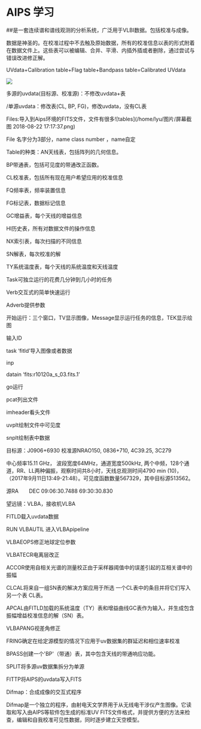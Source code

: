 # AIPS 学习

##是一套连续谱和谱线观测的分析系统，广泛用于VLBI数据。包括校准与成像。

数据是神圣的。在校准过程中不去触及原始数据，所有的校准信息以表的形式附着在数据文件上。这些表可以被编辑、合并、平滑、内插外插或者删除，通过尝试与错误改进修正解。

UVdata+Calibration table+Flag table+Bandpass table=Calibrated UVdata

![](/home/lyu/桌面/2018-ska-internship/LCQ/aips1.png)



多源的uvdata(目标源、校准源)：不修改uvdata+表

/单源uvdata：修改表(CL, BP, FG)，修改uvdata，没有CL表

Files:导入到Aips环境的FITS文件，文件有很多![tables](/home/lyu/图片/屏幕截图 2018-08-22 17:17:37.png)

File 名字分为3部分，name  class  number ，name自定

Table的种类：AN天线表，包括阵列的几何信息。

BP带通表，包括可见度的带通改正函数。

CL校准表，包括所有现在用户希望应用的校准信息

FQ频率表，频率装置信息

FG标记表，数据标记信息

GC增益表，每个天线的增益信息

HI历史表，所有对数据文件的操作信息

NX索引表，每次扫描的不同信息

SN解表，每次校准的解

TY系统温度表，每个天线的系统温度和天线温度



Task可独立运行的花费几分钟到几小时的任务

Verb交互式的简单快速运行

Adverb提供参数



开始运行：三个窗口，TV显示图像，Message显示运行任务的信息，TEK显示绘图

输入ID

task ‘fitld’导入图像或者数据

inp

datain ‘fits:r10120a_s_03.fits.1’

go运行

pcat列出文件

imheader看头文件

uvplt绘制文件中可见度

snplt绘制表中数据



目标源：J0906+6930 校准源NRAO150,  0836+710, 4C39.25, 3C279

中心频率15.11 GHz， 波段宽度64MHz，通道宽度500kHz, 两个中频，128个通道，RR、LL两种偏振，观察时间共8小时，天线总观测时间4790 min (10)，（2017年9月11日13:49-21:48）。可见度函数数量567329，其中目标源513562。

源RA　　DEC 09:06:30.7488  69:30:30.830

望远镜：VLBA，接收机VLBA

FITLD载入uvdata数据

RUN VLBAUTIL 进入VLBApipeline

VLBAEOPS修正地球定位参数

VLBATECR电离层改正

ACCOR使用自相关光谱的测量校正由于采样器阈值中的误差引起的互相关谱中的振幅

CLCAL将来自一组SN表的解决方案应用于所选 一个CL表中的条目并将它们写入另一个表 CL表。

APCAL由FITLD加载的系统温度（TY）表和增益曲线GC表作为输入，并生成包含振幅增益校准信息的解（SN）表。

VLBAPANG视差角修正

FRING确定在给定源模型的情况下应用于uv数据集的群延迟和相位速率校准

BPASS创建一个'BP'（带通）表，其中包含天线的带通响应功能。

SPLIT将多源uv数据集拆分为单源

FITTP将AIPS的uvdata写入FITS





Difmap：合成成像的交互式程序

Difmap是一个独立的程序，由射电天文学界用于从无线电干涉仪产生图像。它读取和写入由AIPS等软件包生成的标准UV FITS文件格式，并提供方便的方法来检查，编辑和自我校准可见性数据，同时逐步建立天空模型。